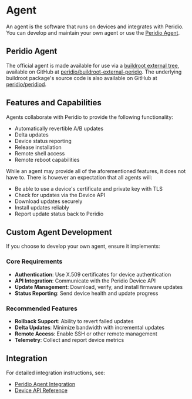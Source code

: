 # Agent

An agent is the software that runs on devices and integrates with Peridio. You can develop and maintain your own agent or use the [Peridio Agent](/dev-center/integration/guides/peridio-core-custom-integration/introduction#agent).

## Peridio Agent

The official agent is made available for use via a [buildroot external tree](https://buildroot.org/downloads/manual/manual.html#outside-br-custom), available on GitHub at [peridio/buildroot-external-peridio](https://github.com/peridio/buildroot-external-peridio). The underlying buildroot package's source code is also available on GitHub at [peridio/peridiod](https://github.com/peridio/peridiod).

## Features and Capabilities

Agents collaborate with Peridio to provide the following functionality:

- Automatically revertible A/B updates
- Delta updates
- Device status reporting
- Release installation
- Remote shell access
- Remote reboot capabilities

While an agent may provide all of the aforementioned features, it does not have to. There is however an expectation that all agents will:

- Be able to use a device's certificate and private key with TLS
- Check for updates via the Device API
- Download updates securely
- Install updates reliably
- Report update status back to Peridio

## Custom Agent Development

If you choose to develop your own agent, ensure it implements:

### Core Requirements

- **Authentication**: Use X.509 certificates for device authentication
- **API Integration**: Communicate with the Peridio Device API
- **Update Management**: Download, verify, and install firmware updates
- **Status Reporting**: Send device health and update progress

### Recommended Features

- **Rollback Support**: Ability to revert failed updates
- **Delta Updates**: Minimize bandwidth with incremental updates
- **Remote Access**: Enable SSH or other remote management
- **Telemetry**: Collect and report device metrics

## Integration

For detailed integration instructions, see:

- [Peridio Agent Integration](/dev-center/integration/peridiod-agent)
- [Device API Reference](/device-api)
